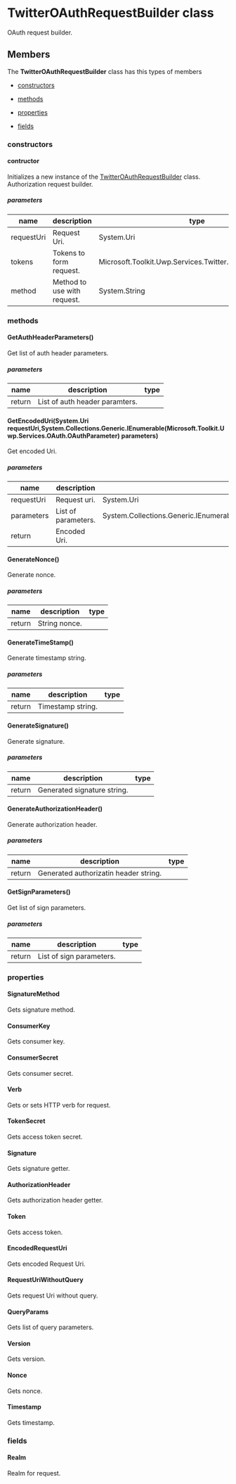 
# TwitterOAuthRequestBuilder class

OAuth request builder.

## Members

The **TwitterOAuthRequestBuilder** class has this types of members

* [constructors](#constructors)

* [methods](#methods)

* [properties](#properties)

* [fields](#fields)

### constructors

#### contructor

Initializes a new instance of the [TwitterOAuthRequestBuilder](Microsoft_Toolkit_Uwp_Services_Twitter_TwitterOAuthRequestBuilder.md) class.            Authorization request builder.

##### parameters



| name | description | type |
| --- | --- | --- |
| requestUri | Request Uri. | System.Uri |
| tokens | Tokens to form request. | Microsoft.Toolkit.Uwp.Services.Twitter.TwitterOAuthTokens |
| method | Method to use with request. | System.String |

### methods

#### GetAuthHeaderParameters()

Get list of auth header parameters.

##### parameters



| name | description | type |
| --- | --- | --- |
| return |List of auth header paramters. |

#### GetEncodedUri(System.Uri requestUri,System.Collections.Generic.IEnumerable(Microsoft.Toolkit.Uwp.Services.OAuth.OAuthParameter) parameters)

Get encoded Uri.

##### parameters



| name | description | type |
| --- | --- | --- |
| requestUri | Request uri. | System.Uri |
| parameters | List of parameters. | System.Collections.Generic.IEnumerable(Microsoft.Toolkit.Uwp.Services.OAuth.OAuthParameter) |
| return |Encoded Uri. |

#### GenerateNonce()

Generate nonce.

##### parameters



| name | description | type |
| --- | --- | --- |
| return |String nonce. |

#### GenerateTimeStamp()

Generate timestamp string.

##### parameters



| name | description | type |
| --- | --- | --- |
| return |Timestamp string. |

#### GenerateSignature()

Generate signature.

##### parameters



| name | description | type |
| --- | --- | --- |
| return |Generated signature string. |

#### GenerateAuthorizationHeader()

Generate authorization header.

##### parameters



| name | description | type |
| --- | --- | --- |
| return |Generated authorizatin header string. |

#### GetSignParameters()

Get list of sign parameters.

##### parameters



| name | description | type |
| --- | --- | --- |
| return |List of sign parameters. |

### properties

#### SignatureMethod

Gets signature method.

#### ConsumerKey

Gets consumer key.

#### ConsumerSecret

Gets consumer secret.

#### Verb

Gets or sets HTTP verb for request.

#### TokenSecret

Gets access token secret.

#### Signature

Gets signature getter.

#### AuthorizationHeader

Gets authorization header getter.

#### Token

Gets access token.

#### EncodedRequestUri

Gets encoded Request Uri.

#### RequestUriWithoutQuery

Gets request Uri without query.

#### QueryParams

Gets list of query parameters.

#### Version

Gets version.

#### Nonce

Gets nonce.

#### Timestamp

Gets timestamp.

### fields

#### Realm

Realm for request.
